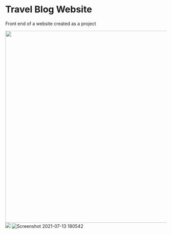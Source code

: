 # Travel Blog Website

Front end of a website created as a project

<img src="https://user-images.githubusercontent.com/75288445/125452213-4a43ca49-dfc3-4fc2-88c5-b33ea8365ce2.gif" height =600 width =1200></img>
<img src="https://user-images.githubusercontent.com/75288445/125452463-f4706898-ef25-4395-a094-2069e5913245.png"></img>
![Screenshot 2021-07-13 180542](https://user-images.githubusercontent.com/75288445/125452597-6c62ac14-7473-4a63-bacc-a09ac8f6865e.png)

